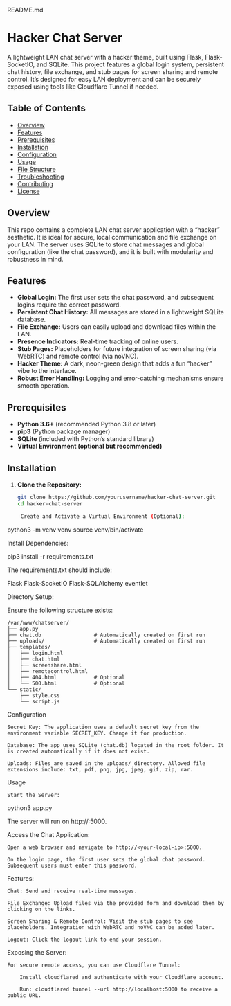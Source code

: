 README.md

# Hacker Chat Server

A lightweight LAN chat server with a hacker theme, built using Flask, Flask-SocketIO, and SQLite. This project features a global login system, persistent chat history, file exchange, and stub pages for screen sharing and remote control. It’s designed for easy LAN deployment and can be securely exposed using tools like Cloudflare Tunnel if needed.

## Table of Contents

- [Overview](#overview)
- [Features](#features)
- [Prerequisites](#prerequisites)
- [Installation](#installation)
- [Configuration](#configuration)
- [Usage](#usage)
- [File Structure](#file-structure)
- [Troubleshooting](#troubleshooting)
- [Contributing](#contributing)
- [License](#license)

## Overview

This repo contains a complete LAN chat server application with a “hacker” aesthetic. It is ideal for secure, local communication and file exchange on your LAN. The server uses SQLite to store chat messages and global configuration (like the chat password), and it is built with modularity and robustness in mind.

## Features

- **Global Login:** The first user sets the chat password, and subsequent logins require the correct password.
- **Persistent Chat History:** All messages are stored in a lightweight SQLite database.
- **File Exchange:** Users can easily upload and download files within the LAN.
- **Presence Indicators:** Real-time tracking of online users.
- **Stub Pages:** Placeholders for future integration of screen sharing (via WebRTC) and remote control (via noVNC).
- **Hacker Theme:** A dark, neon-green design that adds a fun “hacker” vibe to the interface.
- **Robust Error Handling:** Logging and error-catching mechanisms ensure smooth operation.

## Prerequisites

- **Python 3.6+** (recommended Python 3.8 or later)
- **pip3** (Python package manager)
- **SQLite** (included with Python’s standard library)
- **Virtual Environment (optional but recommended)**

## Installation

1. **Clone the Repository:**

   ```bash
   git clone https://github.com/yourusername/hacker-chat-server.git
   cd hacker-chat-server

    Create and Activate a Virtual Environment (Optional):

python3 -m venv venv
source venv/bin/activate

Install Dependencies:

pip3 install -r requirements.txt

The requirements.txt should include:

Flask
Flask-SocketIO
Flask-SQLAlchemy
eventlet

Directory Setup:

Ensure the following structure exists:

    /var/www/chatserver/
    ├── app.py
    ├── chat.db                 # Automatically created on first run
    ├── uploads/                # Automatically created on first run
    ├── templates/
    │   ├── login.html
    │   ├── chat.html
    │   ├── screenshare.html
    │   ├── remotecontrol.html
    │   ├── 404.html            # Optional
    │   └── 500.html            # Optional
    └── static/
        ├── style.css
        └── script.js

Configuration

    Secret Key: The application uses a default secret key from the environment variable SECRET_KEY. Change it for production.

    Database: The app uses SQLite (chat.db) located in the root folder. It is created automatically if it does not exist.

    Uploads: Files are saved in the uploads/ directory. Allowed file extensions include: txt, pdf, png, jpg, jpeg, gif, zip, rar.

Usage

    Start the Server:

python3 app.py

The server will run on http://<your-local-ip>:5000.

Access the Chat Application:

    Open a web browser and navigate to http://<your-local-ip>:5000.

    On the login page, the first user sets the global chat password. Subsequent users must enter this password.

Features:

    Chat: Send and receive real-time messages.

    File Exchange: Upload files via the provided form and download them by clicking on the links.

    Screen Sharing & Remote Control: Visit the stub pages to see placeholders. Integration with WebRTC and noVNC can be added later.

    Logout: Click the logout link to end your session.

Exposing the Server:

    For secure remote access, you can use Cloudflare Tunnel:

        Install cloudflared and authenticate with your Cloudflare account.

        Run: cloudflared tunnel --url http://localhost:5000 to receive a public URL.
